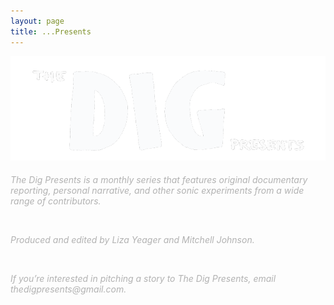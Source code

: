 ```yaml
---
layout: page
title: ...Presents
---
```


<div style="background-image: url(/assets/Blacklinework.png);         background-size: cover">
<!-- <h1 class="page-title">The Dig Presents</h1> -->
<img src="/assets/croptext.png">

<section class="recent-posts">
<div class="section-title mt-2">
    <h6 style="color: #B2B2B2; font-weight:normal" >

<p>
The Dig Presents is a monthly series that features original documentary reporting, personal narrative, and other sonic experiments from a wide range of contributors. 
</p>
<br>
<p>
Produced and edited by Liza Yeager and Mitchell Johnson.
</p> 
<br>
<p>
If you’re interested in pitching a story to The Dig Presents, email thedigpresents@gmail.com. </p> </h6>
</div>

</section>
</div>
